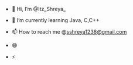 - 👋 Hi, I’m @Itz_Shreya_
- 🌱 I’m currently learning Java, C,C++ 
  
- 📫 How to reach me @sshreya1238@gmail.com 
- 😄 
- ⚡ 

<!---
Itzshreya1238/Itzshreya1238 is a ✨ special ✨ repository because its `README.md` (this file) appears on your GitHub profile.
You can click the Preview link to take a look at your changes.
--->
